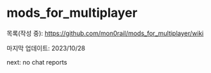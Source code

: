# mods_for_multiplayer

목록(작성 중): https://github.com/mon0rail/mods_for_multiplayer/wiki


마지막 업데이트: 2023/10/28

next: no chat reports
